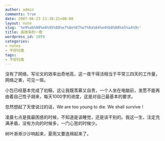 ```yaml
---
author: admin
comments: true
date: 2007-06-23 21:38:21+00:00
layout: note
slug: '%e9%ab%98%e6%95%88%e7%8e%87%e7%9a%84%e4%b8%80%e5%a4%9c'
title: 高效率的一夜
wordpress_id: 1059
categories:
- notes
- 不好归类
tags:
- 不好归类
---
```





没有了网络，写论文的效率出奇地高，这一夜干得活相当于平常三四天的工作量，网络之害，可见一斑。




小包已经基本完成了初稿，这让我既羡慕又自责，一个人坐在电脑前，发愿不能再由着自己性子胡来，每天1000字的进度，这是对自己最基本的要求。




忽然想起了天使说过的话，We are too young to die. We shall survive！




凌晨七点是我最困惑的时候，不知道是该睡觉，还是该干别的。我这一生，注定充满矛盾，没有方向的时候多，一门心思的时候少。




树叶淅淅沙沙响起来，夏雨又要连绵起来了。




